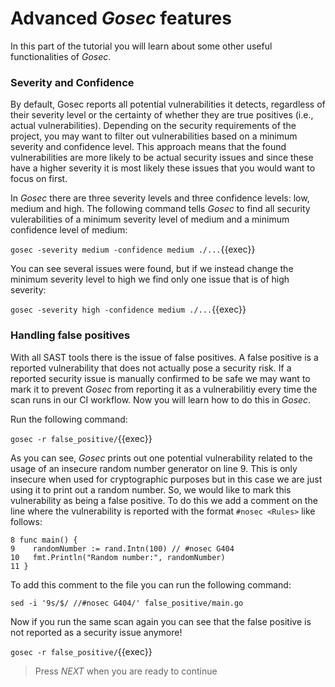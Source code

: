 # Advanced *Gosec* features

In this part of the tutorial you will learn about some other useful functionalities of *Gosec*.

### Severity and Confidence

By default, Gosec reports all potential vulnerabilities it detects, regardless of their severity level or the certainty of whether they are true positives (i.e., actual vulnerabilities). Depending on the security requirements of the project, you may want to filter out vulnerabilities based on a minimum severity and confidence level. This approach means that the found vulnerabilities are more likely to be actual security issues and since these have a higher severity it is most likely these issues that you would want to focus on first. 

In *Gosec* there are three severity levels and three confidence levels: low, medium and high. The following command tells *Gosec* to find all security vulerabilities of a minimum severity level of medium and a minimum confidence level of medium:

`gosec -severity medium -confidence medium ./...`{{exec}}

You can see several issues were found, but if we instead change the minimum severity level to high we find only one issue that is of high severity:

`gosec -severity high -confidence medium ./...`{{exec}}

### Handling false positives

With all SAST tools there is the issue of false positives. A false positive is a reported vulnerability that does not actually pose a security risk. If a reported security issue is manually confirmed to be safe we may want to mark it to prevent *Gosec* from reporting it as a vulnerabilitiy every time the scan runs in our CI workflow. Now you will learn how to do this in *Gosec*.

Run the following command:

`gosec -r false_positive/`{{exec}}

As you can see, *Gosec* prints out one potential vulnerability related to the usage of an insecure random number generator on line 9. This is only insecure when used for cryptographic purposes but in this case we are just using it to print out a random number. So, we would like to mark this vulnerability as being a false positive. To do this we add a comment on the line where the vulnerability is reported with the format `#nosec <Rules>` like follows:

```
8 func main() {
9 	 randomNumber := rand.Intn(100) // #nosec G404
10 	 fmt.Println("Random number:", randomNumber)
11 }
```

To add this comment to the file you can run the following command:

`sed -i '9s/$/ //#nosec G404/' false_positive/main.go`

Now if you run the same scan again you can see that the false positive is not reported as a security issue anymore!

`gosec -r false_positive/`{{exec}}

> Press *NEXT* when you are ready to continue

